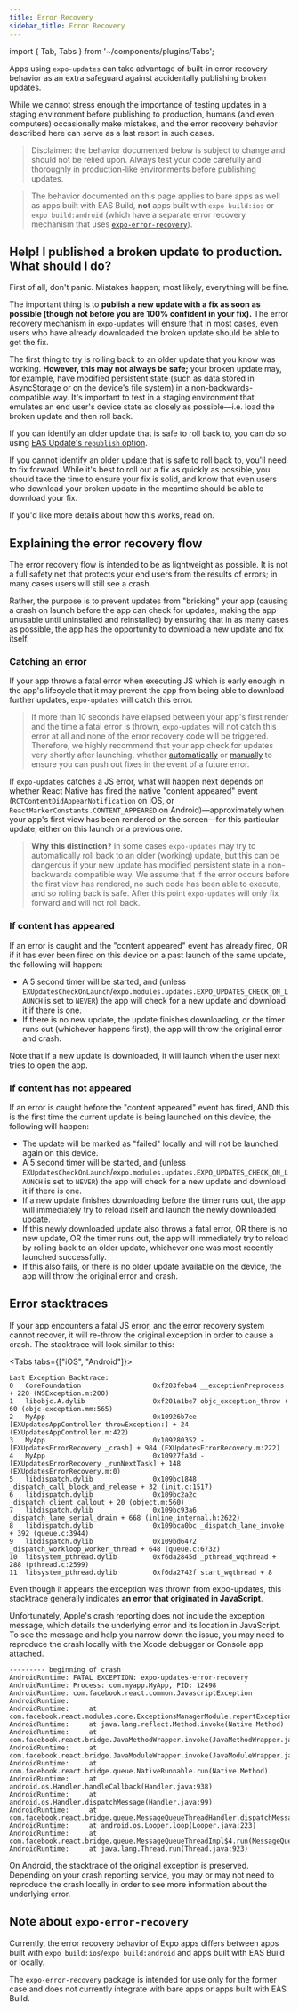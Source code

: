 ```yaml
---
title: Error Recovery
sidebar_title: Error Recovery
---
```


import { Tab, Tabs } from '~/components/plugins/Tabs';

Apps using `expo-updates` can take advantage of built-in error recovery behavior as an extra safeguard against accidentally publishing broken updates.

While we cannot stress enough the importance of testing updates in a staging environment before publishing to production, humans (and even computers) occasionally make mistakes, and the error recovery behavior described here can serve as a last resort in such cases.

> Disclaimer: the behavior documented below is subject to change and should not be relied upon. Always test your code carefully and thoroughly in production-like environments before publishing updates.

> The behavior documented on this page applies to bare apps as well as apps built with EAS Build, **not** apps built with `expo build:ios` or `expo build:android` (which have a separate error recovery mechanism that uses [`expo-error-recovery`](/versions/latest/sdk/error-recovery)).

## Help! I published a broken update to production. What should I do?

First of all, don't panic. Mistakes happen; most likely, everything will be fine.

The important thing is to **publish a new update with a fix as soon as possible (though not before you are 100% confident in your fix).** The error recovery mechanism in `expo-updates` will ensure that in most cases, even users who have already downloaded the broken update should be able to get the fix.

The first thing to try is rolling back to an older update that you know was working. **However, this may not always be safe;** your broken update may, for example, have modified persistent state (such as data stored in AsyncStorage or on the device's file system) in a non-backwards-compatible way. It's important to test in a staging environment that emulates an end user's device state as closely as possible—i.e. load the broken update and then roll back.

If you can identify an older update that is safe to roll back to, you can do so using [EAS Update's `republish` option](/eas-update/eas-update-and-eas-cli/#republish-a-previous-update-within-a-branch).

If you cannot identify an older update that is safe to roll back to, you'll need to fix forward. While it's best to roll out a fix as quickly as possible, you should take the time to ensure your fix is solid, and know that even users who download your broken update in the meantime should be able to download your fix.

If you'd like more details about how this works, read on.

## Explaining the error recovery flow

The error recovery flow is intended to be as lightweight as possible. It is not a full safety net that protects your end users from the results of errors; in many cases users will still see a crash.

Rather, the purpose is to prevent updates from "bricking" your app (causing a crash on launch before the app can check for updates, making the app unusable until uninstalled and reinstalled) by ensuring that in as many cases as possible, the app has the opportunity to download a new update and fix itself.

### Catching an error

If your app throws a fatal error when executing JS which is early enough in the app's lifecycle that it may prevent the app from being able to download further updates, `expo-updates` will catch this error.

> If more than 10 seconds have elapsed between your app's first render and the time a fatal error is thrown, `expo-updates` will not catch this error at all and none of the error recovery code will be triggered. Therefore, we highly recommend that your app check for updates very shortly after launching, whether [automatically](/bare/updating-your-app/#automatic-updates) or [manually](/bare/updating-your-app/#manual-updates) to ensure you can push out fixes in the event of a future error.

If `expo-updates` catches a JS error, what will happen next depends on whether React Native has fired the native "content appeared" event (`RCTContentDidAppearNotification` on iOS, or `ReactMarkerConstants.CONTENT_APPEARED` on Android)—approximately when your app's first view has been rendered on the screen—for this particular update, either on this launch or a previous one.

> **Why this distinction?** In some cases `expo-updates` may try to automatically roll back to an older (working) update, but this can be dangerous if your new update has modified persistent state in a non-backwards compatible way. We assume that if the error occurs before the first view has rendered, no such code has been able to execute, and so rolling back is safe. After this point `expo-updates` will only fix forward and will not roll back.

### If content has appeared

If an error is caught and the "content appeared" event has already fired, OR if it has ever been fired on this device on a past launch of the same update, the following will happen:

- A 5 second timer will be started, and (unless `EXUpdatesCheckOnLaunch`/`expo.modules.updates.EXPO_UPDATES_CHECK_ON_LAUNCH` is set to `NEVER`) the app will check for a new update and download it if there is one.
- If there is no new update, the update finishes downloading, or the timer runs out (whichever happens first), the app will throw the original error and crash.

Note that if a new update is downloaded, it will launch when the user next tries to open the app.

### If content has not appeared

If an error is caught before the "content appeared" event has fired, AND this is the first time the current update is being launched on this device, the following will happen:

- The update will be marked as "failed" locally and will not be launched again on this device.
- A 5 second timer will be started, and (unless `EXUpdatesCheckOnLaunch`/`expo.modules.updates.EXPO_UPDATES_CHECK_ON_LAUNCH` is set to `NEVER`) the app will check for a new update and download it if there is one.
- If a new update finishes downloading before the timer runs out, the app will immediately try to reload itself and launch the newly downloaded update.
- If this newly downloaded update also throws a fatal error, OR there is no new update, OR the timer runs out, the app will immediately try to reload by rolling back to an older update, whichever one was most recently launched successfully.
- If this also fails, or there is no older update available on the device, the app will throw the original error and crash.

## Error stacktraces

If your app encounters a fatal JS error, and the error recovery system cannot recover, it will re-throw the original exception in order to cause a crash. The stacktrace will look similar to this:

<Tabs tabs={["iOS", "Android"]}>

<Tab>

```
Last Exception Backtrace:
0   CoreFoundation                	0xf203feba4 __exceptionPreprocess + 220 (NSException.m:200)
1   libobjc.A.dylib               	0xf201a1be7 objc_exception_throw + 60 (objc-exception.mm:565)
2   MyApp                         	0x10926b7ee -[EXUpdatesAppController throwException:] + 24 (EXUpdatesAppController.m:422)
3   MyApp                         	0x109280352 -[EXUpdatesErrorRecovery _crash] + 984 (EXUpdatesErrorRecovery.m:222)
4   MyApp                         	0x10927fa3d -[EXUpdatesErrorRecovery _runNextTask] + 148 (EXUpdatesErrorRecovery.m:0)
5   libdispatch.dylib             	0x109bc1848 _dispatch_call_block_and_release + 32 (init.c:1517)
6   libdispatch.dylib             	0x109bc2a2c _dispatch_client_callout + 20 (object.m:560)
7   libdispatch.dylib             	0x109bc93a6 _dispatch_lane_serial_drain + 668 (inline_internal.h:2622)
8   libdispatch.dylib             	0x109bca0bc _dispatch_lane_invoke + 392 (queue.c:3944)
9   libdispatch.dylib             	0x109bd6472 _dispatch_workloop_worker_thread + 648 (queue.c:6732)
10  libsystem_pthread.dylib       	0xf6da2845d _pthread_wqthread + 288 (pthread.c:2599)
11  libsystem_pthread.dylib       	0xf6da2742f start_wqthread + 8
```

Even though it appears the exception was thrown from expo-updates, this stacktrace generally indicates **an error that originated in JavaScript**.

Unfortunately, Apple's crash reporting does not include the exception message, which details the underlying error and its location in JavaScript. To see the message and help you narrow down the issue, you may need to reproduce the crash locally with the Xcode debugger or Console app attached.

</Tab>

<Tab>

```
--------- beginning of crash
AndroidRuntime: FATAL EXCEPTION: expo-updates-error-recovery
AndroidRuntime: Process: com.myapp.MyApp, PID: 12498
AndroidRuntime: com.facebook.react.common.JavascriptException
AndroidRuntime:
AndroidRuntime: 	at com.facebook.react.modules.core.ExceptionsManagerModule.reportException(ExceptionsManagerModule.java:72)
AndroidRuntime: 	at java.lang.reflect.Method.invoke(Native Method)
AndroidRuntime: 	at com.facebook.react.bridge.JavaMethodWrapper.invoke(JavaMethodWrapper.java:372)
AndroidRuntime: 	at com.facebook.react.bridge.JavaModuleWrapper.invoke(JavaModuleWrapper.java:188)
AndroidRuntime: 	at com.facebook.react.bridge.queue.NativeRunnable.run(Native Method)
AndroidRuntime: 	at android.os.Handler.handleCallback(Handler.java:938)
AndroidRuntime: 	at android.os.Handler.dispatchMessage(Handler.java:99)
AndroidRuntime: 	at com.facebook.react.bridge.queue.MessageQueueThreadHandler.dispatchMessage(MessageQueueThreadHandler.java:27)
AndroidRuntime: 	at android.os.Looper.loop(Looper.java:223)
AndroidRuntime: 	at com.facebook.react.bridge.queue.MessageQueueThreadImpl$4.run(MessageQueueThreadImpl.java:228)
AndroidRuntime: 	at java.lang.Thread.run(Thread.java:923)
```

On Android, the stacktrace of the original exception is preserved. Depending on your crash reporting service, you may or may not need to reproduce the crash locally in order to see more information about the underlying error.

</Tab>

</Tabs>

## Note about `expo-error-recovery`

Currently, the error recovery behavior of Expo apps differs between apps built with `expo build:ios`/`expo build:android` and apps built with EAS Build or locally.

The `expo-error-recovery` package is intended for use only for the former case and does not currently integrate with bare apps or apps built with EAS Build.
